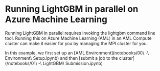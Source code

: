 # Running LightGBM in parallel on Azure Machine Learning

Running LightGBM in parallel requires invoking the lightgbm command line tool. Running this on Azure Machine Learning (AML) in an AML Compute cluster can make it easier for you by managing the MPI cluster for you.

In this example, we first set up an [AML Environment](notebooks/00\ -\ Environment\ Setup.ipynb) and then [submit a job to the cluster](/notebooks/01\ -\ LightGBM\ Submission.ipynb)